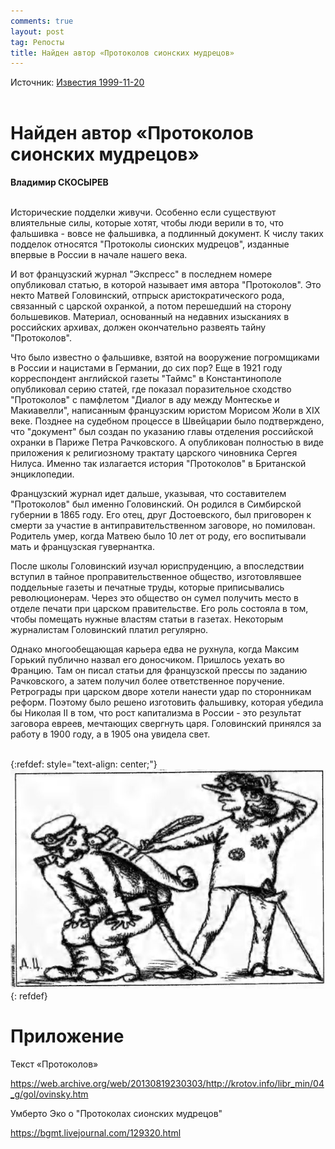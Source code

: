 ```yaml
---
comments: true
layout: post
tag: Репосты
title: Найден автор «Протоколов сионских мудрецов»
---
```


Источник: [Известия 1999-11-20](https://disk.yandex.ru/i/qW4kZnKQ71jBEw)
<br><br>

# Найден автор «Протоколов сионских мудрецов»

**Владимир СКОСЫРЕВ**
<br><br>

Исторические подделки живучи. Особенно если существуют влиятельные силы, которые хотят, чтобы люди верили в то, что фальшивка - вовсе не фальшивка, а подлинный документ. К числу таких подделок относятся "Протоколы сионских мудрецов", изданные впервые в России в начале нашего века.

И вот французский журнал "Экспресс" в последнем номере опубликовал статью, в которой называет имя автора "Протоколов". Это некто Матвей Головинский, отпрыск аристократического рода, связанный с царской охранкой, а потом перешедший на сторону большевиков. Материал, основанный на недавних изысканиях в российских архивах, должен окончательно развеять тайну "Протоколов".

Что было известно о фальшивке, взятой на вооружение погромщиками в России и нацистами в Германии, до сих пор? Еще в 1921 году корреспондент английской газеты "Таймс" в Константинополе опубликовал серию статей, где показал поразительное сходство "Протоколов" с памфлетом "Диалог в аду между Монтескье и Макиавелли", написанным французским юристом Морисом Жоли в XIX веке. Позднее на судебном процессе в Швейцарии было подтверждено, что "документ" был создан по указанию главы отделения российской охранки в Париже Петра Рачковского. А опубликован полностью в виде приложения к религиозному трактату царского чиновника Сергея Нилуса. Именно так излагается история "Протоколов" в Британской энциклопедии.

Французский журнал идет дальше, указывая, что составителем "Протоколов" был именно Головинский. Он родился в Симбирской губернии в 1865 году. Его отец, друг Достоевского, был приговорен к смерти за участие в антиправительственном заговоре, но помилован. Родитель умер, когда Матвею было 10 лет от роду, его воспитывали мать и французская гувернантка.

После школы Головинский изучал юриспруденцию, а впоследствии вступил в тайное проправительственное общество, изготовлявшее поддельные газеты и печатные труды, которые приписывались революционерам. Через это общество он сумел получить место в отделе печати при царском правительстве. Его роль состояла в том, чтобы помещать нужные властям статьи в газетах. Некоторым журналистам Головинский платил регулярно.

Однако многообещающая карьера едва не рухнула, когда Максим Горький публично назвал его доносчиком. Пришлось уехать во Францию. Там он писал статьи для французской прессы по заданию Рачковского, а затем получил более ответственное поручение. Ретрограды при царском дворе хотели нанести удар по сторонникам реформ. Поэтому было решено изготовить фальшивку, которая убедила бы Николая II в том, что рост капитализма в России - это результат заговора евреев, мечтающих свергнуть царя. Головинский принялся за работу в 1900 году, а в 1905 она увидела свет.
<br><br>

{:refdef: style="text-align: center;"}
![Протоколы](/images/protocols.jpg)
{: refdef}
<br>

# Приложение

Текст «Протоколов»

<https://web.archive.org/web/20130819230303/http://krotov.info/libr_min/04_g/gol/ovinsky.htm>

Умберто Эко о "Протоколах сионских мудрецов"

<https://bgmt.livejournal.com/129320.html>
